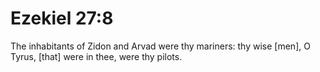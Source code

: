 # Ezekiel 27:8

The inhabitants of Zidon and Arvad were thy mariners: thy wise [men], O Tyrus, [that] were in thee, were thy pilots.
